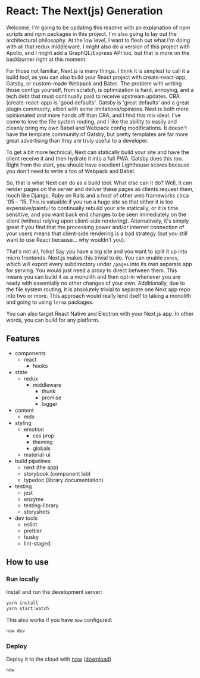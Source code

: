 # React: The Next(js) Generation

Welcome. I'm going to be updating this readme with an explanation of npm scripts and npm packages in this project. I'm also going to lay out the architectural philosophy. At the low level, I want to flesh out what I'm doing with all that redux middleware. I might also do a version of this project with Apollo, and I might add a GraphQL/Express API too, but that is more on the backburner right at this moment.

For those not familiar, Next.js is many things. I think it is simplest to call it a build tool, as you can also build your React project with create-react-app, Gatsby, or custom-made Webpack and Babel. The problem with writing those configs yourself, from scratch, is optimization is hard, annoying, and a tech debt that must continually paid to receive upstream updates. CRA (create-react-app) is 'good defaults'. Gatsby is 'great defaults' and a great plugin community, albeit with some limitations/opinions. Next is both more opinionated *and* more hands off than CRA, and I find this mix ideal. I've come to love the file system routing, and I like the ability to easily and cleanly bring my own Babel and Webpack config modifications. It doesn't have the template community of Gatsby, but pretty templates are far more great advertising than they are truly useful to a developer.

To get a bit more technical, Next can statically build your site and have the client receive it and then hydrate it into a full PWA. Gatsby does this too. Right from the start, you should have excellent Lighthouse scores because you don't need to write a ton of Webpack and Babel.

So, that is what Next can do as a build tool. What else can it do? Well, it can render pages on the server and deliver these pages as clients request them, much like Django, Ruby on Rails and a host of other web frameworks circa '05 - '15. This is valuable if you run a huge site so that either it is too expensive/painful to continually rebuild your site statically, or it is time sensitive, and you want back end changes to be seen immediately on the client (without relying upon client-side rendering). Alternatively, it's simply great if you find that the processing power and/or internet connection of your users means that client-side rendering is a bad strategy (but you still want to use React because... why wouldn't you).

That's not all, folks! Say you have a big site and you want to split it up into micro frontends. Next.js makes this trivial to do. You can enable `zones`, which will export every subdirectory under `/pages` into its own separate app for serving. You would just need a proxy to direct between them. This means you can build it as a monolith and then opt-in whenever you are ready with essentially no other changes of your own. Additionally, due to the file system routing, it is absolutely trivial to separate one Next app repo into two or more. This approach would really lend itself to taking a monolith and going to using `lerna` packages.

You can also target React Native and Electron with your Next.js app. In other words, you can build for any platform.


## Features

- components
  - react
    - hooks
- state
  - redux
    - middleware
      - thunk
      - promise
      - logger
- content
  - mdx
- styling
  - emotion
    - css prop
    - theming
    - globals
  - material-ui
- build pipelines
  - next (the app)
  - storybook (component lab)
  - typedoc (library documentation)
- testing
  - jest
  - enzyme
  - testing-library
  - storyshots
- dev tools
  - eslint
  - prettier
  - husky
  - lint-staged

## How to use

### Run locally

Install and run the development server:

```bash
yarn install
yarn start:watch
```

This also works if you have `now` configured:

```bash
now dev
```

### Deploy

Deploy it to the cloud with [now](https://zeit.co/now) ([download](https://zeit.co/download))

```bash
now
```
